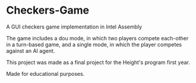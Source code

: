 # Checkers-Game
A GUI checkers game implementation in Intel Assembly

The game includes a dou mode, in which two players compete each-other in a turn-based game, and a single mode, in which the player competes against an AI agent.

This project was made as a final project for the Height's program first year.

Made for educational purposes.
